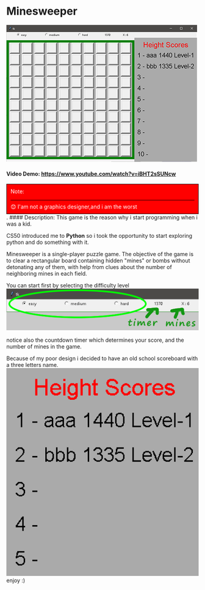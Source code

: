 # Minesweeper
![alt text](img1.png)
#### Video Demo:  https://www.youtube.com/watch?v=iBHT2sSUNcw
<div style="background-color:red;border:1px solid black;padding:10px;color:white">Note:<p><hr style="height:1px;margin:0;margin-bottom:8px;background-color:black"/> 😊 I'am not a graphics designer,and i am the worst</div>.
#### Description:
This game is the reason why i start programming when i was a kid.

CS50 introduced me to **Python** so i took the opportunity to start exploring python and do something with it.

Minesweeper is a single-player puzzle game. The objective of the game is to clear a rectangular board containing hidden "mines" or bombs without detonating any of them, with help from clues about the number of neighboring mines in each field.

You can start first by selecting the difficulty level
![alt text](img2.png)

notice also the countdown timer which determines your score, and the number of mines in the game.

Because of my poor design i decided to have an old school scoreboard with a three letters name.
![alt text](img3.png)
enjoy :)